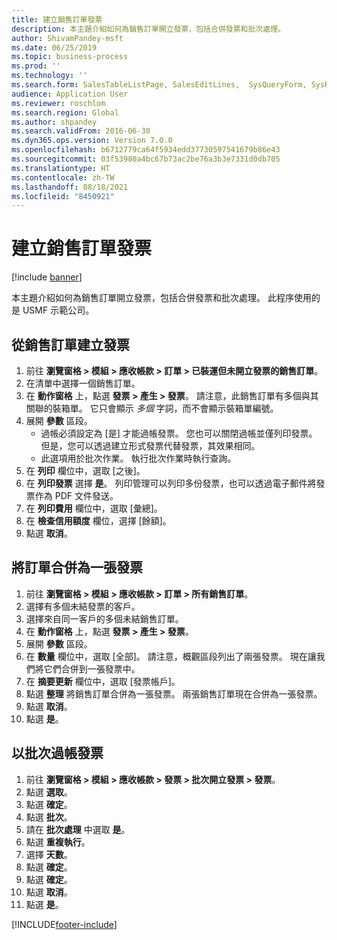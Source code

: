 ```yaml
---
title: 建立銷售訂單發票
description: 本主題介紹如何為銷售訂單開立發票，包括合併發票和批次處理。
author: ShivamPandey-msft
ms.date: 06/25/2019
ms.topic: business-process
ms.prod: ''
ms.technology: ''
ms.search.form: SalesTableListPage, SalesEditLines,  SysQueryForm, SysRecurrence
audience: Application User
ms.reviewer: roschlom
ms.search.region: Global
ms.author: shpandey
ms.search.validFrom: 2016-06-30
ms.dyn365.ops.version: Version 7.0.0
ms.openlocfilehash: b6712779ca64f5934edd37730597541679b86e43
ms.sourcegitcommit: 03f53980a4bc67b73ac2be76a3b3e7331d0db705
ms.translationtype: HT
ms.contentlocale: zh-TW
ms.lasthandoff: 08/18/2021
ms.locfileid: "8450921"
---
```

# <a name="create-sales-order-invoices"></a>建立銷售訂單發票

[!include [banner](../../includes/banner.md)]

本主題介紹如何為銷售訂單開立發票，包括合併發票和批次處理。 此程序使用的是 USMF 示範公司。


## <a name="create-an-invoice-from-a-sales-order"></a>從銷售訂單建立發票
1. 前往 **瀏覽窗格 > 模組 > 應收帳款 > 訂單 > 已裝運但未開立發票的銷售訂單**。
2. 在清單中選擇一個銷售訂單。 
3. 在 **動作窗格** 上，點選 **發票 > 產生 > 發票**。 請注意，此銷售訂單有多個與其關聯的裝箱單。 它只會顯示 *多個* 字詞，而不會顯示裝箱單編號。  
4. 展開 **參數** 區段。
    - 過帳必須設定為 [是] 才能過帳發票。 您也可以關閉過帳並僅列印發票。 但是，您可以透過建立形式發票代替發票，其效果相同。  
    - 此選項用於批次作業。 執行批次作業時執行查詢。
5. 在 **列印** 欄位中，選取 [之後]。
6. 在 **列印發票** 選擇 **是**。 列印管理可以列印多份發票，也可以透過電子郵件將發票作為 PDF 文件發送。  
7. 在 **列印費用** 欄位中，選取 [彙總]。
8. 在 **檢查信用額度** 欄位，選擇 [餘額]。
9. 點選 **取消**。

## <a name="combine-orders-into-a-single-invoice"></a>將訂單合併為一張發票
1. 前往 **瀏覽窗格 > 模組 > 應收帳款 > 訂單 > 所有銷售訂單**。
2. 選擇有多個未結發票的客戶。
3. 選擇來自同一客戶的多個未結銷售訂單。
4. 在 **動作窗格** 上，點選 **發票 > 產生 > 發票**。
5. 展開 **參數** 區段。
6. 在 **數量** 欄位中，選取 [全部]。 請注意，概觀區段列出了兩張發票。 現在讓我們將它們合併到一張發票中。  
7. 在 **摘要更新** 欄位中，選取 [發票帳戶]。
8. 點選 **整理** 將銷售訂單合併為一張發票。 兩張銷售訂單現在合併為一張發票。   
9. 點選 **取消**。
10. 點選 **是**。

## <a name="post-invoices-in-a-batch"></a>以批次過帳發票
1. 前往 **瀏覽窗格 > 模組 > 應收帳款 > 發票 > 批次開立發票 > 發票**。
2. 點選 **選取**。
3. 點選 **確定**。
4. 點選 **批次**。
5. 請在 **批次處理** 中選取 **是**。
6. 點選 **重複執行**。
7. 選擇 **天數**。
8. 點選 **確定**。
9. 點選 **確定**。
10. 點選 **取消**。
11. 點選 **是**。



[!INCLUDE[footer-include](../../../includes/footer-banner.md)]
